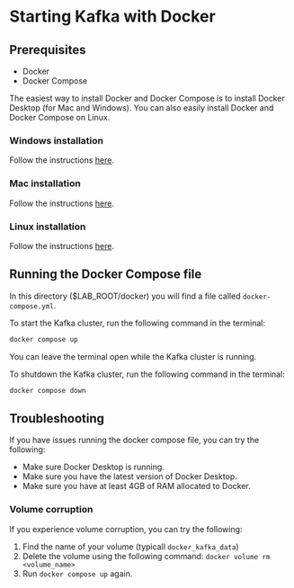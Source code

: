 # Starting Kafka with Docker

## Prerequisites

- Docker
- Docker Compose

The easiest way to install Docker and Docker Compose is to install Docker Desktop (for Mac and Windows). 
You can also easily install Docker and Docker Compose on Linux.

### Windows installation

Follow the instructions [here](https://docs.docker.com/desktop/install/windows-install/).

### Mac installation

Follow the instructions [here](https://docs.docker.com/desktop/install/mac-install/).

### Linux installation

Follow the instructions [here](https://docs.docker.com/desktop/install/linux-install/).

## Running the Docker Compose file

In this directory ($LAB_ROOT/docker) you will find a file called `docker-compose.yml`.

To start the Kafka cluster, run the following command in the terminal:

```bash
docker compose up
```
You can leave the terminal open while the Kafka cluster is running.

To shutdown the Kafka cluster, run the following command in the terminal:

```bash
docker compose down
```

## Troubleshooting

If you have issues running the docker compose file, you can try the following:

- Make sure Docker Desktop is running.
- Make sure you have the latest version of Docker Desktop.
- Make sure you have at least 4GB of RAM allocated to Docker.

### Volume corruption

If you experience volume corruption, you can try the following:

1. Find the name of your volume (typicall `docker_kafka_data`)
2. Delete the volume using the following command: `docker volume rm <volume_name>`
3. Run `docker compose up` again.
